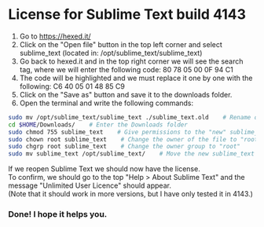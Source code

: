 # License for Sublime Text build 4143
1. Go to https://hexed.it/
2. Click on the "Open file" button in the top left corner and select sublime_text (located in: /opt/sublime_text/sublime_text)
3. Go back to hexed.it and in the top right corner we will see the search tag, where we will enter the following code: 80 78 05 00 0F 94 C1
4. The code will be highlighted and we must replace it one by one with the following: C6 40 05 01 48 85 C9
5. Click on the "Save as" button and save it to the downloads folder.
6. Open the terminal and write the following commands:

```bash
sudo mv /opt/sublime_text/sublime_text ./sublime_text.old    # Rename old sublime_text to sublime_text.old
cd $HOME/Downloads/    # Enter the Downloads folder
sudo chmod 755 sublime_text    # Give permissions to the "new" sublime_text
sudo chown root sublime_text    # Change the owner of the file to "root"
sudo chgrp root sublime_text    # Change the owner group to "root"
sudo mv sublime_text /opt/sublime_text/    # Move the new sublime_text to the original directory
```

If we reopen Sublime Text we should now have the license.  
To confirm, we should go to the top "Help > About Sublime Text" and the message "Unlimited User Licence" should appear.  
(Note that it should work in more versions, but I have only tested it in 4143.)  
### Done! I hope it helps you.
